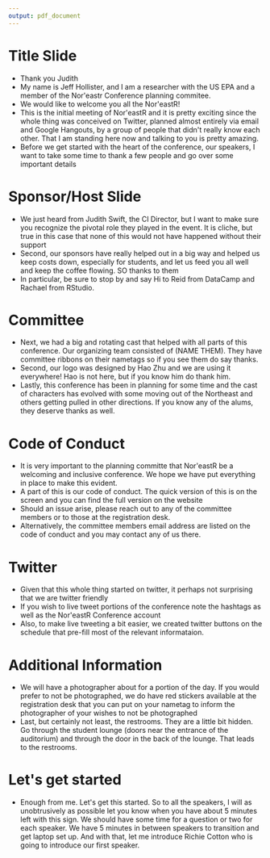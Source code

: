 ```yaml
---
output: pdf_document
---
```


# Title Slide

- Thank you Judith
- My name is Jeff Hollister, and I am a researcher with the US EPA and a member of the Nor'eastr Conference planning commitee.  
- We would like to welcome you all the Nor'eastR!
- This is the initial meeting of Nor'eastR and it is pretty exciting since the whole thing was conceived on Twitter, planned almost entirely via email and Google Hangouts, by a group of people that didn't really know each other.  That I am standing here now and talking to you is pretty amazing.
- Before we get started with the heart of the conference, our speakers, I want to take some time to thank a few people and go over some important details

# Sponsor/Host Slide

- We just heard from Judith Swift, the CI Director, but I want to make sure you recognize the pivotal role they played in the event.  It is cliche, but true in this case that none of this would not have happened without their support
- Second, our sponsors have really helped out in a big way and helped us keep costs down, especially for students, and let us feed you all well and keep the coffee flowing.  SO thanks to them
- In particular, be sure to stop by and say Hi to Reid from DataCamp and Rachael from RStudio.

# Committee

- Next, we had a big and rotating cast that helped with all parts of this conference.  Our organizing team consisted of (NAME THEM).  They have committee ribbons on their nametags so if you see them do say thanks.
- Second, our logo was designed by Hao Zhu and we are using it everywhere!  Hao is not here, but if you know him do thank him.
- Lastly, this conference has been in planning for some time and the cast of characters has evolved with some moving out of the Northeast and others getting pulled in other directions.  If you know any of the alums, they deserve thanks as well.

# Code of Conduct

- It is very important to the planning committe that Nor'eastR be a welcoming and inclusive conference.  We hope we have put everything in place to make this evident.  
- A part of this is our code of conduct.  The quick version of this is on the screen and you can find the full version on the website
- Should an issue arise, please reach out to any of the committee members or to those at the registration desk.  
- Alternatively, the committee members email address are listed on the code of conduct and you may contact any of us there.

# Twitter

- Given that this whole thing started on twitter, it perhaps not surprising that we are twitter friendly
- If you wish to live tweet portions of the conference note the hashtags as well as the Nor'eastR Conference account
- Also, to make live tweeting a bit easier, we created twitter buttons on the schedule that pre-fill most of the relevant informataion.


# Additional Information
- We will have a photographer about for a portion of the day.  If you would prefer to not be photographed, we do have red stickers available at the registration desk that you can put on your nametag to inform the photographer of your wishes to not be photographed
- Last, but certainly not least, the restrooms.  They are a little bit hidden.  Go through the student lounge (doors near the entrance of the auditorium) and through the door in the back of the lounge.  That leads to the restrooms.

# Let's get started
- Enough from me.  Let's get this started.  So to all the speakers, I will as unobtrusively as possible let you know when you have about 5 minutes left with this sign.  We should have some time for a question or two for each speaker.  We have 5 minutes in between speakers to transition and get laptop set up.   And with that, let me introduce Richie Cotton who is going to introduce our first speaker.  



